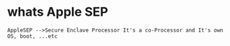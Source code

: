 # whats Apple SEP
	AppleSEP -->Secure Enclave Processor It's a co-Processor and It's own OS, boot, ...etc

